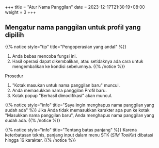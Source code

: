 +++
title = "Atur Nama Panggilan"
date =  2023-12-17T21:30:19+08:00
weight = 3
+++

## Mengatur nama panggilan untuk profil yang dipilih

{{% notice style="tip" title="Pengoperasian yang andal" %}}
1. Anda bebas mencoba fungsi ini.
2. Hasil operasi dapat dikembalikan, atau setidaknya ada cara untuk mengembalikan ke kondisi sebelumnya.
{{% /notice %}}

Prosedur

1. "Kotak masukan untuk nama panggilan baru" muncul.
2. Anda memasukkan nama panggilan Profil baru.
3. Kotak popup "Berhasil dimodifikasi" akan muncul.

{{% notice style="info" title="Saya ingin menghapus nama panggilan yang sudah ada" %}}
Jika Anda tidak memasukkan karakter apa pun ke kotak "Masukkan nama panggilan baru", Anda menghapus nama panggilan yang sudah ada.
{{% /notice %}}

{{% notice style="info" title="Tentang batas panjang" %}}
Karena keterbatasan teknis, panjang input dalam menu STK (_SIM ToolKit_) dibatasi hingga 16 karakter.
{{% /notice %}}
